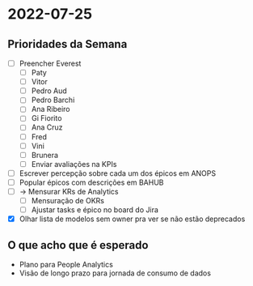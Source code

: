 # 2022-07-25
## Prioridades da Semana
- [ ] Preencher Everest
	- [ ] Paty
	- [ ] Vitor
	- [ ] Pedro Aud
	- [ ] Pedro Barchi
	- [ ] Ana Ribeiro
	- [ ] Gi Fiorito
	- [ ] Ana Cruz
	- [ ] Fred
	- [ ] Vini
	- [ ] Brunera
	- [ ] Enviar avaliações na KPIs
- [ ] Escrever percepção sobre cada um dos épicos em ANOPS
- [ ] Popular épicos com descrições em BAHUB
- [ ] -> Mensurar KRs de Analytics
	- [ ] Mensuração de OKRs
	- [ ] Ajustar tasks e épico no board do Jira
- [x] Olhar lista de modelos sem owner pra ver se não estão deprecados

## O que acho que é esperado
- Plano para People Analytics
- Visão de longo prazo para jornada de consumo de dados